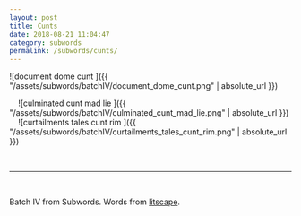 ```yaml
---
layout: post
title: Cunts
date: 2018-08-21 11:04:47
category: subwords
permalink: /subwords/cunts/ 
---
```


![document dome cunt ]({{ "/assets/subwords/batchIV/document_dome_cunt.png" | absolute_url }})

&nbsp;
&nbsp;
![culminated cunt mad lie ]({{ "/assets/subwords/batchIV/culminated_cunt_mad_lie.png" | absolute_url }})
&nbsp;
&nbsp;
![curtailments tales cunt rim ]({{ "/assets/subwords/batchIV/curtailments_tales_cunt_rim.png" | absolute_url }})

&nbsp;

---

&nbsp;

Batch IV from Subwords. Words from [litscape](https://www.litscape.com/).
